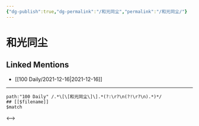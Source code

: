 ```yaml
---
{"dg-publish":true,"dg-permalink":"/和光同尘","permalink":"/和光同尘/"}
---
```


# 和光同尘

## Linked Mentions
- [[100 Daily/2021-12-16\|2021-12-16]]


---

```expander
path:"100 Daily" /.*\[\[和光同尘\]\].*(?:\r?\n(?!\r?\n).*)*/
## [[$filename]]
$match
```

<-->